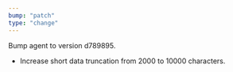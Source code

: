 ```yaml
---
bump: "patch"
type: "change"
---
```


Bump agent to version d789895.

- Increase short data truncation from 2000 to 10000 characters.
